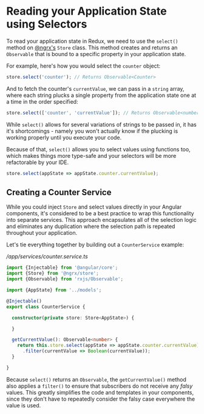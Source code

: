 # Reading your Application State using Selectors

To read your application state in Redux, we need to use the `select()` method on 
[@ngrx's](https://github.com/ngrx/store) `Store` class. This method creates and
returns an `Observable` that is bound to a specific property in your application 
state.

For example, here's how you would select the `counter` object:

```typescript
store.select('counter'); // Returns Observable<Counter>
```

And to fetch the counter's `currentValue`, we can pass in a `string` array, 
where each string plucks a single property from the application state one at a 
time in the order specified:

```typescript
store.select(['counter', 'currentValue']); // Returns Observable<number>
```

While `select()` allows for several variations of strings to be passed in, it 
has it's shortcomings - namely you won't actually know if the plucking is 
working properly until you execute your code. 

Because of that, `select()` allows you to select values using functions too, 
which makes things more type-safe and your selectors will be more refactorable 
by your IDE.

```typescript
store.select(appState => appState.counter.currentValue);
```

## Creating a Counter Service

While you could inject `Store` and select values directly in your Angular 
components, it's considered to be a best practice to wrap this functionality 
into separate services. This approach encapsulates all of the selection logic 
and eliminates any duplication where the selection path is repeated 
throughout your application.

Let's tie everything together by building out a `CounterService` example:

_/app/services/counter.service.ts_
```typescript
import {Injectable} from '@angular/core';
import {Store} from '@ngrx/store';
import {Observable} from 'rxjs/Observable';

import {AppState} from '../models';

@Injectable()
export class CounterService {

  constructor(private store: Store<AppState>) {

  }

  getCurrentValue(): Observable<number> {
    return this.store.select(appState => appState.counter.currentValue)
      .filter(currentValue => Boolean(currentValue));
  }

}
```

Because `select()` returns an `Observable`, the `getCurrentValue()` method also 
applies a `filter()` to ensure that subscribers do not receive any *falsy* 
values. This greatly simplifies the code and templates in your components, since
they don't have to repeatedly consider the falsy case everywhere the value is used.